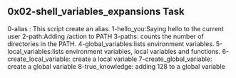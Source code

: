 0x02-shell_variables_expansions Task 
-----------------------------
0-alias : This script create an alias.
1-hello_you:Saying hello to the current user
2-path:Adding /action to PATH
3-paths: counts the number of directories in the PATH.
4-global_variables:lists environment variables.
5-local_variables:lists environment variables, local variables and functions.
6-create_local_variable: create a local variable
7-create_global_variable: create a global variable
8-true_knowledge: adding 128 to a global variable
